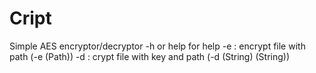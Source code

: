 # Cript
Simple AES encryptor/decryptor
-h or help for help
-e : encrypt file with path (-e (Path))
-d : crypt file with key and path (-d (String) (String))
